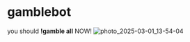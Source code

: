 # gamblebot
you should **!gamble all** NOW!
![photo_2025-03-01_13-54-04](https://github.com/user-attachments/assets/fff73080-1628-4d3a-8bda-e05669f6e4c5)
